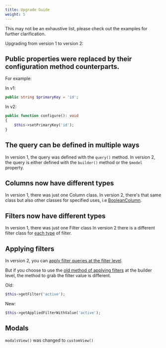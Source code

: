 ```yaml
---
title: Upgrade Guide
weight: 5
---
```


This may not be an exhaustive list, please check out the examples for further clarification.

Upgrading from version 1 to version 2:

## Public properties were replaced by their configuration method counterparts.

For example:

In v1:

```php
public string $primaryKey = 'id';
```

In v2:

```php
public function configure(): void
{
    $this->setPrimaryKey('id');
}
```

## The query can be defined in multiple ways

In version 1, the query was defined with the `query()` method. In version 2, the query is either defined with the `builder()` method or the `$model` property.

## Columns now have different types

In version 1, there was just one Column class. In version 2, there's that same class but also other classes for specified uses, i.e [BooleanColumn](columns/other-column-types).

## Filters now have different types

In version 1, there was just one Filter class In version 2 there is a different filter class for [each type](filters/creating-filters) of filter.

## Applying filters

In version 2, you can [apply filter queries at the filter level](filters/applying-filters#apply-filters-at-the-filter-level).

But if you choose to use the [old method of applying filters](filters/applying-filters#apply-filters-at-the-component-level) at the builder level, the method to grab the filter value is different.

Old:

```php
$this->getFilter('active');
```

New:

```php
$this->getAppliedFilterWithValue('active');
```

## Modals

`modalsView()` was changed to `customView()`